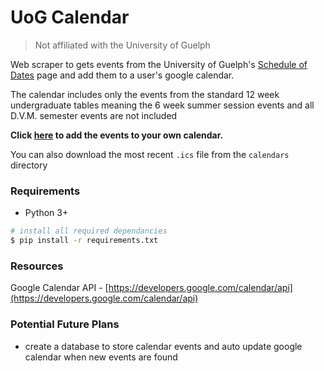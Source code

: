 # UoG Calendar

> Not affiliated with the University of Guelph

Web scraper to gets events from the University of Guelph's [Schedule of Dates](https://calendar.uoguelph.ca/undergraduate-calendar/schedule-dates/) page and add them to a user's google calendar.

The calendar includes only the events from the standard 12 week undergraduate tables meaning the 6 week summer session events and all D.V.M. semester events are not included

**Click [here](https://calendar.google.com/calendar/u/0?cid=YmU3ZDZjYzgxNTc0ZGExMWMyNTMxOGE5NDBlZTI1NWQwNTJmYWQyMjA2NTk0NzZlNDUzNWQwMTAyM2I2MzA4MUBncm91cC5jYWxlbmRhci5nb29nbGUuY29t) to add the events to your own calendar.**

You can also download the most recent `.ics` file from the `calendars` directory

### Requirements

- Python 3+

```bash
# install all required dependancies
$ pip install -r requirements.txt
```

### Resources

Google Calendar API - [https://developers.google.com/calendar/api](https://developers.google.com/calendar/api)

### Potential Future Plans

- create a database to store calendar events and auto update google calendar when new events are found
